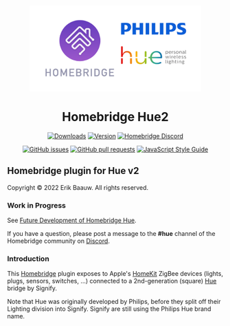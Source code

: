 <p align="center">
  <img src="homebridge-hue2.png" height="200px">  
</p><span align="center">

# Homebridge Hue2
[![Downloads](https://img.shields.io/npm/dt/homebridge-hue2)](https://www.npmjs.com/package/homebridge-hue2)
[![Version](https://img.shields.io/npm/v/homebridge-hue2)](https://www.npmjs.com/package/homebridge-hue2)
[![Homebridge Discord](https://img.shields.io/discord/432663330281226270?color=728ED5&logo=discord&label=discord)](https://discord.gg/hZubhrz)

[![GitHub issues](https://img.shields.io/github/issues/ebaauw/homebridge-hue2)](https://github.com/ebaauw/homebridge-hue2/issues)
[![GitHub pull requests](https://img.shields.io/github/issues-pr/ebaauw/homebridge-hue2)](https://github.com/ebaauw/homebridge-hue2/pulls)
[![JavaScript Style Guide](https://img.shields.io/badge/code_style-standard-brightgreen)](https://standardjs.com)

</span>

## Homebridge plugin for Hue v2
Copyright © 2022 Erik Baauw. All rights reserved.

### Work in Progress
See [Future Development of Homebridge Hue](https://github.com/ebaauw/homebridge-hue/issues/1070).

If you have a question, please post a message to the **#hue** channel of the Homebridge community on [Discord](https://discord.gg/hZubhrz).

### Introduction
This [Homebridge](https://github.com/homebridge/homebridge) plugin exposes to Apple's [HomeKit](http://www.apple.com/ios/home/) ZigBee devices (lights, plugs, sensors, switches, ...) connected to a 2nd-generation (square) [Hue](http://www2.meethue.com/) bridge by Signify.

Note that Hue was originally developed by Philips, before they split off their Lighting division into Signify.
Signify are still using the Philips Hue brand name.
